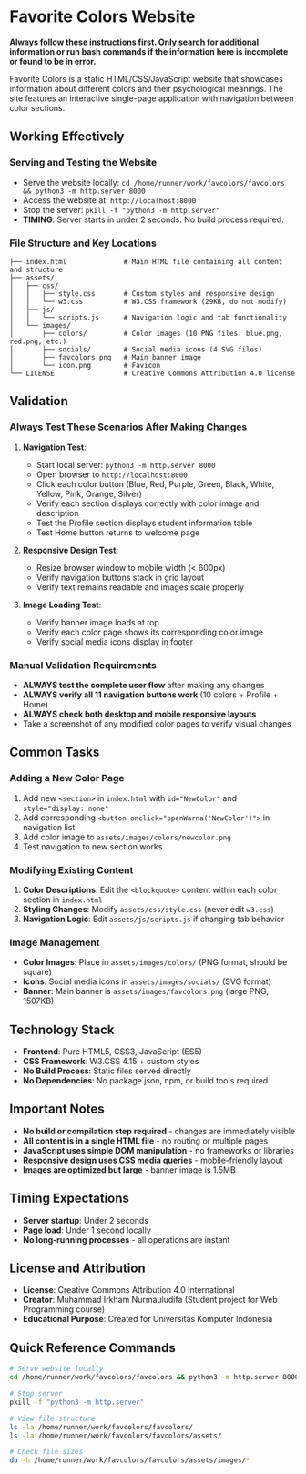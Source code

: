 # Favorite Colors Website

**Always follow these instructions first. Only search for additional information or run bash commands if the information here is incomplete or found to be in error.**

Favorite Colors is a static HTML/CSS/JavaScript website that showcases information about different colors and their psychological meanings. The site features an interactive single-page application with navigation between color sections.

## Working Effectively

### Serving and Testing the Website
- Serve the website locally: `cd /home/runner/work/favcolors/favcolors && python3 -m http.server 8000`
- Access the website at: `http://localhost:8000`
- Stop the server: `pkill -f "python3 -m http.server"`
- **TIMING**: Server starts in under 2 seconds. No build process required.

### File Structure and Key Locations
```
├── index.html              # Main HTML file containing all content and structure
├── assets/
│   ├── css/
│   │   ├── style.css       # Custom styles and responsive design
│   │   └── w3.css          # W3.CSS framework (29KB, do not modify)
│   ├── js/
│   │   └── scripts.js      # Navigation logic and tab functionality
│   └── images/
│       ├── colors/         # Color images (10 PNG files: blue.png, red.png, etc.)
│       ├── socials/        # Social media icons (4 SVG files)
│       ├── favcolors.png   # Main banner image
│       └── icon.png        # Favicon
└── LICENSE                 # Creative Commons Attribution 4.0 license
```

## Validation

### Always Test These Scenarios After Making Changes
1. **Navigation Test**: 
   - Start local server: `python3 -m http.server 8000`
   - Open browser to `http://localhost:8000`
   - Click each color button (Blue, Red, Purple, Green, Black, White, Yellow, Pink, Orange, Silver)
   - Verify each section displays correctly with color image and description
   - Test the Profile section displays student information table
   - Test Home button returns to welcome page

2. **Responsive Design Test**:
   - Resize browser window to mobile width (< 600px)
   - Verify navigation buttons stack in grid layout
   - Verify text remains readable and images scale properly

3. **Image Loading Test**:
   - Verify banner image loads at top
   - Verify each color page shows its corresponding color image
   - Verify social media icons display in footer

### Manual Validation Requirements
- **ALWAYS test the complete user flow** after making any changes
- **ALWAYS verify all 11 navigation buttons work** (10 colors + Profile + Home)
- **ALWAYS check both desktop and mobile responsive layouts**
- Take a screenshot of any modified color pages to verify visual changes

## Common Tasks

### Adding a New Color Page
1. Add new `<section>` in `index.html` with `id="NewColor"` and `style="display: none"`
2. Add corresponding `<button onclick="openWarna('NewColor')">` in navigation list
3. Add color image to `assets/images/colors/newcolor.png`
4. Test navigation to new section works

### Modifying Existing Content
1. **Color Descriptions**: Edit the `<blockquote>` content within each color section in `index.html`
2. **Styling Changes**: Modify `assets/css/style.css` (never edit `w3.css`)
3. **Navigation Logic**: Edit `assets/js/scripts.js` if changing tab behavior

### Image Management
- **Color Images**: Place in `assets/images/colors/` (PNG format, should be square)
- **Icons**: Social media icons in `assets/images/socials/` (SVG format)
- **Banner**: Main banner is `assets/images/favcolors.png` (large PNG, 1507KB)

## Technology Stack
- **Frontend**: Pure HTML5, CSS3, JavaScript (ES5)
- **CSS Framework**: W3.CSS 4.15 + custom styles
- **No Build Process**: Static files served directly
- **No Dependencies**: No package.json, npm, or build tools required

## Important Notes
- **No build or compilation step required** - changes are immediately visible
- **All content is in a single HTML file** - no routing or multiple pages
- **JavaScript uses simple DOM manipulation** - no frameworks or libraries
- **Responsive design uses CSS media queries** - mobile-friendly layout
- **Images are optimized but large** - banner image is 1.5MB

## Timing Expectations
- **Server startup**: Under 2 seconds
- **Page load**: Under 1 second locally
- **No long-running processes** - all operations are instant

## License and Attribution
- **License**: Creative Commons Attribution 4.0 International
- **Creator**: Muhammad Irkham Nurmauludifa (Student project for Web Programming course)
- **Educational Purpose**: Created for Universitas Komputer Indonesia

## Quick Reference Commands
```bash
# Serve website locally
cd /home/runner/work/favcolors/favcolors && python3 -m http.server 8000

# Stop server
pkill -f "python3 -m http.server"

# View file structure
ls -la /home/runner/work/favcolors/favcolors/
ls -la /home/runner/work/favcolors/favcolors/assets/

# Check file sizes
du -h /home/runner/work/favcolors/favcolors/assets/images/*
```